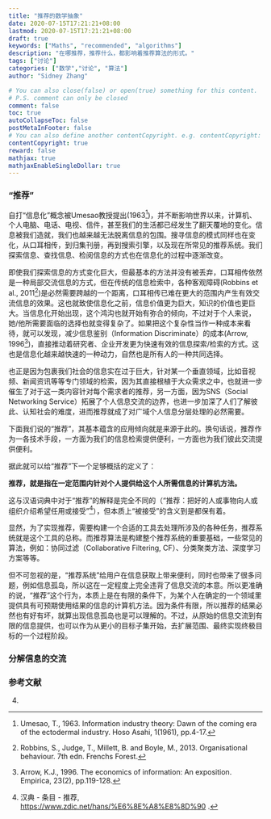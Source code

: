 ```yaml
---
title: "推荐的数学抽象"
date: 2020-07-15T17:21:21+08:00
lastmod: 2020-07-15T17:21:21+08:00
draft: true
keywords: ["Maths", "recommended", "algorithms"]
description: "在哪推荐，推荐什么，都影响着推荐算法的形式。"
tags: ["讨论"]
categories: ["数学","讨论", "算法"]
author: "Sidney Zhang"

# You can also close(false) or open(true) something for this content.
# P.S. comment can only be closed
comment: false
toc: true
autoCollapseToc: false
postMetaInFooter: false
# You can also define another contentCopyright. e.g. contentCopyright: "This is another copyright."
contentCopyright: true
reward: false
mathjax: true
mathjaxEnableSingleDollar: true
---
```


### “推荐”

自打“信息化”概念被Umesao教授提出(1963[^1])，并不断影响世界以来，计算机、个人电脑、电话、电视、信件，甚至我们的生活都已经发生了翻天覆地的变化。信息被我们造就，我们也越来越无法脱离信息的包围。搜寻信息的模式同样也在变化，从口耳相传，到归集刊册，再到搜索引擎，以及现在所常见的推荐系统。我们探索信息、查找信息、检阅信息的方式也在信息化的过程中逐渐改变。

即使我们探索信息的方式变化巨大，但最基本的方法并没有被丢弃，口耳相传依然是一种局部交流信息的方式，但在传统的信息检索中，各种客观障碍(Robbins et al., 2011[^2])是必然需要跨越的一个距离，口耳相传已难在更大的范围内产生有效交流信息的效果。这也就致使信息化之前，信息价值更为巨大，知识的价值也更巨大。当信息化开始出现，这个鸿沟也就开始有弥合的倾向，不过对于个人来说，她/他所需要面临的选择也就变得复杂了。如果把这个复杂性当作一种成本来看待，就可以发现，减少信息鉴别（Information Discriminate）的成本(Arrow, 1996[^3])，直接推动着研究者、企业开发更为快速有效的信息探索/检索的方式。这也是信息化越来越快速的一种动力，自然也是所有人的一种共同选择。

也正是因为包裹我们社会的信息实在过于巨大，针对某一个垂直领域，比如音视频、新闻资讯等等专门领域的检索，因为其直接根植于大众需求之中，也就进一步催生了对于这一类内容针对每个需求者的推荐，另一方面，因为SNS（Social Networking Service）拓展了个人信息交流的边界，也进一步加深了人们了解彼此、认知社会的难度，进而推荐就成了对广域个人信息分层处理的必然需要。

下面我们说的“推荐”，其基本蕴含的应用倾向就是来源于此的。换句话说，推荐作为一各技术手段，一方面为我们的信息检索提供便利，一方面也为我们彼此交流提供便利。

据此就可以给“推荐”下一个足够概括的定义了：

**推荐，就是指在一定范围内针对个人提供给这个人所需信息的计算机方法。**

这与汉语词典中对于“推荐”的解释是完全不同的（“推荐：把好的人或事物向人或组织介绍希望任用或接受”[^4]），但本质上“被接受”的含义到是都保有着。

显然，为了实现推荐，需要构建一个合适的工具去处理所涉及的各种任务，推荐系统就是这个工具的总称。而推荐算法是构建整个推荐系统的重要基础，一些常见的算法，例如：协同过滤（Collaborative Filtering, CF）、分类聚类方法、深度学习方案等等。

但不可忽视的是，“推荐系统”给用户在信息获取上带来便利，同时也带来了很多问题，例如信息孤岛，所以这在一定程度上完全违背了信息交流的本意。所以更准确的说，“推荐”这个行为，本质上是在有限的条件下，为某个人在确定的一个领域里提供具有可预期使用结果的信息的计算机方法。因为条件有限，所以推荐的结果必然也有好有坏，就算出现信息孤岛也是可以理解的。不过，从原始的信息交流到有限的信息提供，也可以作为从更小的目标子集开始，去扩展范围、最终实现终极目标的一个过程阶段。

### 分解信息的交流




### 参考文献

[^1]: Umesao, T., 1963. Information industry theory: Dawn of the coming era of the ectodermal industry. Hoso Asahi, 1(1961), pp.4-17.

[^2]: Robbins, S., Judge, T., Millett, B. and Boyle, M., 2013. Organisational behaviour. 7th edn. Frenchs Forest.

[^3]: Arrow, K.J., 1996. The economics of information: An exposition. Empirica, 23(2), pp.119-128.

[^4]: 汉典 - 条目 - 推荐, https://www.zdic.net/hans/%E6%8E%A8%E8%8D%90 .
4. 